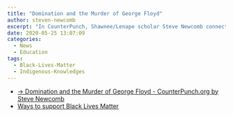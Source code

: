 ```yaml
---
title: "Domination and the Murder of George Floyd"
author: steven-newcomb
excerpt: "In CounterPunch, Shawnee/Lenape scholar Steve Newcomb connects anti-blackness and racism to the domination and dehumanization of the Doctrine of Discovery."
date: 2020-05-25 13:07:09
categories:
  - News
  - Education
tags:
  - Black-Lives-Matter
  - Indigenous-Knowledges
---
```


- [→ Domination and the Murder of George Floyd - CounterPunch.org by Steve Newcomb](https://www.counterpunch.org/2020/06/04/domination-and-the-murder-of-george-floyd/)
- [Ways to support Black Lives Matter](https://blacklivesmatter.carrd.co/)
